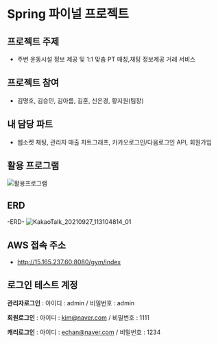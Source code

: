 # Spring 파이널 프로젝트
## 프로젝트 주제
* 주변 운동시설 정보 제공 및 1:1 맞춤 PT 매칭,채팅 정보제공 거래 서비스
## 프로젝트 참여
* 김명호, 김승민, 김아름, 김훈, 신은경, 황지원(팀장)
## 내 담당 파트
* 웹소켓 채팅, 관리자 매출 차트그래프, 카카오로그인/다음로그인 API, 회원가입
## 활용 프로그램
![활용프로그램](https://user-images.githubusercontent.com/84554175/134519405-4d5e0fa0-b395-4991-b9e9-b3a7a3f5cb9f.png)
## ERD
-ERD-
![KakaoTalk_20210927_113104814_01](https://user-images.githubusercontent.com/84554175/134850161-ce3dc902-d6ad-48f3-895a-ea2cc0359f6b.png)

## AWS 접속 주소
* http://15.165.237.60:8080/gym/index

## 로그인 테스트 계정
**관리자로그인** : 아이디 : admin / 비밀번호 : admin

**회원로그인** : 아이디 : kim@naver.com / 비밀번호 : 1111

**캐리로그인** : 아이디 : echan@naver.com / 비밀번호 : 1234

